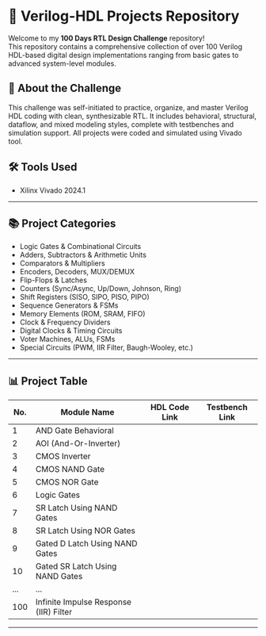 # 🔧 Verilog-HDL Projects Repository

Welcome to my **100 Days RTL Design Challenge** repository!  
This repository contains a comprehensive collection of over 100 Verilog HDL-based digital design implementations ranging from basic gates to advanced system-level modules.

## 📌 About the Challenge

This challenge was self-initiated to practice, organize, and master Verilog HDL coding with clean, synthesizable RTL. It includes behavioral, structural, dataflow, and mixed modeling styles, complete with testbenches and simulation support. All projects were coded and simulated using Vivado tool.

## 🛠️ Tools Used

- Xilinx Vivado 2024.1

---

## 📚 Project Categories

- Logic Gates & Combinational Circuits
- Adders, Subtractors & Arithmetic Units
- Comparators & Multipliers
- Encoders, Decoders, MUX/DEMUX
- Flip-Flops & Latches
- Counters (Sync/Async, Up/Down, Johnson, Ring)
- Shift Registers (SISO, SIPO, PISO, PIPO)
- Sequence Generators & FSMs
- Memory Elements (ROM, SRAM, FIFO)
- Clock & Frequency Dividers
- Digital Clocks & Timing Circuits
- Voter Machines, ALUs, FSMs
- Special Circuits (PWM, IIR Filter, Baugh-Wooley, etc.)

---

## 📊 Project Table

| No. | Module Name                                                | HDL Code Link | Testbench Link |
|-----|-------------------------------------------------------------|----------------|----------------|
| 1   | AND Gate Behavioral                                         |                |                |
| 2   | AOI (And-Or-Inverter)                                       |                |                |
| 3   | CMOS Inverter                                               |                |                |
| 4   | CMOS NAND Gate                                              |                |                |
| 5   | CMOS NOR Gate                                               |                |                |
| 6   | Logic Gates                                                 |                |                |
| 7   | SR Latch Using NAND Gates                                   |                |                |
| 8   | SR Latch Using NOR Gates                                    |                |                |
| 9   | Gated D Latch Using NAND Gates                              |                |                |
| 10  | Gated SR Latch Using NAND Gates                             |                |                |
| ... | ...                                                         |                |                |
| 100 | Infinite Impulse Response (IIR) Filter                      |                |                |

---
